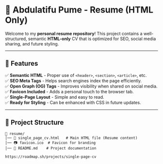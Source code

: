 # 🚀 Abdulatifu Pume - Resume (HTML Only)

Welcome to my **personal resume repository**! 
This project contains a well-structured, semantic **HTML-only** CV that is optimized for SEO, social media sharing, and future styling.  

---

## 📝 Features  

✅ **Semantic HTML** - Proper use of `<header>`, `<section>`, `<article>`, etc.  
✅ **SEO Meta Tags** - Helps search engines index the page efficiently.  
✅ **Open Graph (OG) Tags** - Improves visibility when shared on social media.  
✅ **Favicon Included** - Adds a personal touch to the browser tab.  
✅ **Single-Page Layout** - Simple and easy to read.  
✅ **Ready for Styling** - Can be enhanced with CSS in future updates.  

---

## 📁 Project Structure  

```plaintext
📂 resume/
│── 📝 single_page_cv.html   # Main HTML file (Resume content)
│── 📷 favicon.ico  # Favicon for branding
│── 📄 README.md    # Project documentation

https://roadmap.sh/projects/single-page-cv
